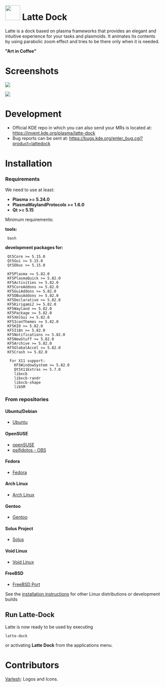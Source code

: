 # <img src="logo.png" width="48"/> Latte Dock

Latte is a dock based on plasma frameworks that provides an elegant and intuitive experience for your tasks and plasmoids. It animates its contents by using parabolic zoom effect and tries to be there only when it is needed.

**"Art in Coffee"**

Screenshots
===========

![](https://cdn.kde.org/screenshots/latte-dock/latte-dock_regular.png)

![](https://cdn.kde.org/screenshots/latte-dock/latte-dock_settings.png)

Development
============

- Official KDE repo in which you can also send your MRs is located at: https://invent.kde.org/plasma/latte-dock
- Bug reports can be sent at: https://bugs.kde.org/enter_bug.cgi?product=lattedock


Installation
============

### Requirements

We need to use at least:

- **Plasma >= 5.24.0**
- **PlasmaWaylandProtocols >= 1.6.0**
- **Qt >= 5.15**

Minimum requirements:
 
**tools:**
```
 bash
```

**development packages for:**
```
 Qt5Core >= 5.15.0
 Qt5Gui >= 5.15.0
 Qt5Dbus >= 5.15.0

 KF5Plasma >= 5.82.0
 KF5PlasmaQuick >= 5.82.0
 KF5Activities >= 5.82.0
 KF5CoreAddons >= 5.82.0
 KF5GuiAddons >= 5.82.0
 KF5DBusAddons >= 5.82.0
 KF5Declarative >= 5.82.0
 KF5Kirigami2 >= 5.82.0
 KF5Wayland >= 5.82.0
 KF5Package >= 5.82.0
 KF5XmlGui >= 5.82.0
 KF5IconThemes >= 5.82.0
 KF5KIO >= 5.82.0
 KF5I18n >= 5.82.0
 KF5Notifications >= 5.82.0
 KF5NewStuff >= 5.82.0
 KF5Archive >= 5.82.0
 KF5GlobalAccel >= 5.82.0
 KF5Crash >= 5.82.0

  For X11 support:
    KF5WindowSystem >= 5.82.0
    Qt5X11Extras >= 5.7.0
    libxcb
    libxcb-randr
    libxcb-shape
    libSM
```

### From repositories

#### Ubuntu/Debian

- [Ubuntu](https://packages.ubuntu.com/bionic/latte-dock)

#### OpenSUSE

- [openSUSE](https://software.opensuse.org/package/latte-dock?search_term=latte+dock)
- [psifidotos - OBS](https://software.opensuse.org//download.html?project=home%3Apsifidotos&package=latte-dock)

#### Fedora

- [Fedora](https://koji.fedoraproject.org/koji/packageinfo?packageID=24229)

#### Arch Linux

- [Arch Linux](https://aur.archlinux.org/packages/latte-dock)

#### Gentoo

- [Gentoo](https://packages.gentoo.org/packages/kde-misc/latte-dock)

#### Solus Project

- [Solus](https://packages.solus-project.com/shannon/l/latte-dock/)

#### Void Linux

- [Void Linux](https://github.com/void-linux/void-packages/tree/master/srcpkgs/latte-dock)

#### FreeBSD
- [FreeBSD Port](https://www.freshports.org/deskutils/latte-dock/)

See the [installation instructions](./INSTALLATION.md) for other Linux distributions or development builds

## Run Latte-Dock

Latte is now ready to be used by executing 
```
latte-dock
```

or activating **Latte Dock** from the applications menu.


Contributors
============
[Varlesh](https://github.com/varlesh): Logos and Icons.
